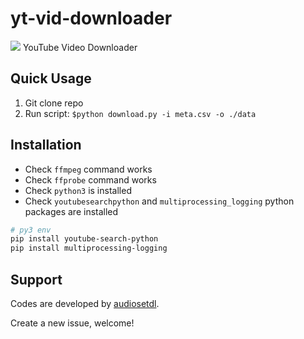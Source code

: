# yt-vid-downloader
![](https://img.shields.io/github/license/XuyangSHEN/yt-vid-downloader) YouTube Video Downloader



## Quick Usage 

1. Git clone repo 
2. Run script: `$python download.py -i meta.csv -o ./data`




## Installation
 - Check `ffmpeg` command works
 - Check `ffprobe` command works
 - Check `python3` is installed
 - Check `youtubesearchpython` and `multiprocessing_logging` python packages are installed

```bash
# py3 env
pip install youtube-search-python
pip install multiprocessing-logging
```



## Support

Codes are developed by [audiosetdl](https://github.com/speedyseal/audiosetdl).

Create a new issue, welcome!

